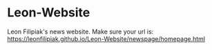 # Leon-Website
Leon Filipiak's news website.
Make sure your url is: https://leonfilipiak.github.io/Leon-Website/newspage/homepage.html
